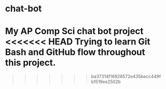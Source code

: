 # chat-bot
My AP Comp Sci chat bot project
<<<<<<< HEAD
Trying to learn Git Bash and GitHub flow throughout this project.
=======
>>>>>>> ba37314f16928572e435becc449fb1519ee2502b
